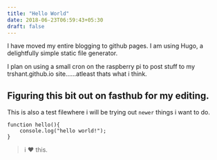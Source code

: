 ```yaml
---
title: "Hello World"
date: 2018-06-23T06:59:43+05:30
draft: false
---
```


I have moved my entire blogging to github pages. I am using Hugo, a delightfully simple static file generator.

I plan on using a small cron on the raspberry pi to post stuff to my trshant.github.io site......atleast thats what i think. 

Figuring this bit out on fasthub for my editing.
---
This is also a test filewhere i will be trying out `newer` things i want to do.  

    function hello(){
        console.log("hello world!");
    }

> i ❤ this. 
